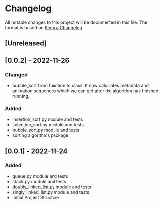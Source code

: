 # Changelog

All notable changes to this project will be documented in this file.
The format is based on [Keep a Changelog](https://keepachangelog.com/en/1.0.0/)

## [Unreleased]

## [0.0.2] - 2022-11-26

### Changed
- bubble_sort from function to class. It now calculates metadata and animation 
sequences which we can get after the algorithm has finished running.

### Added
- insertion_sort.py module and tests
- selection_sort.py module and tests
- bubble_sort.py module and tests
- sorting algorithms package

## [0.0.1] - 2022-11-24

### Added
- queue.py module and tests
- stack.py module and tests
- doubly_linked_list.py module and tests
- singly_linked_list.py module and tests
- Initial Project Structure